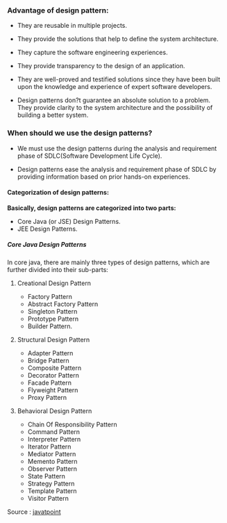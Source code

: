 ### Advantage of design pattern:
- They are reusable in multiple projects.


- They provide the solutions that help to define the system architecture.


- They capture the software engineering experiences.


- They provide transparency to the design of an application.


- They are well-proved and testified solutions since they have been built upon the knowledge and experience of expert software developers.


- Design patterns don?t guarantee an absolute solution to a problem. They provide clarity to the system architecture and the possibility of building a better system.

### When should we use the design patterns?
- We must use the design patterns during the analysis and requirement phase of SDLC(Software Development Life Cycle).

- Design patterns ease the analysis and requirement phase of SDLC by providing information based on prior hands-on experiences.

#### Categorization of design patterns:
**Basically, design patterns are categorized into two parts:**

- Core Java (or JSE) Design Patterns.
- JEE Design Patterns.

##### Core Java Design Patterns
In core java, there are mainly three types of design patterns, which are further divided into their sub-parts:

1. Creational Design Pattern

    - Factory Pattern
    - Abstract Factory Pattern
    - Singleton Pattern
    - Prototype Pattern
    - Builder Pattern.
	
	
2. Structural Design Pattern

    - Adapter Pattern
    - Bridge Pattern
    - Composite Pattern
    - Decorator Pattern
    - Facade Pattern
    - Flyweight Pattern
    - Proxy Pattern
    
    
3. Behavioral Design Pattern

    - Chain Of Responsibility Pattern
    - Command Pattern
    - Interpreter Pattern
    - Iterator Pattern
    - Mediator Pattern
    - Memento Pattern
    - Observer Pattern
    - State Pattern
    - Strategy Pattern
    - Template Pattern
    - Visitor Pattern
    
    
Source : [javatpoint](https://www.javatpoint.com/design-patterns-in-java)